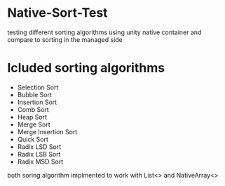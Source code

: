 # Native-Sort-Test

testing different sorting algorithms using unity native container and compare to sorting in the managed side

# Icluded sorting algorithms
- Selection Sort
- Bubble Sort
- Insertion Sort 
- Comb Sort
- Heap Sort
- Merge Sort
- Merge Insertion Sort
- Quick Sort
- Radix LSD Sort
- Radix LSB Sort
- Radix MSD Sort

both soring algorithm implmented to work with List<> and NativeArray<>

